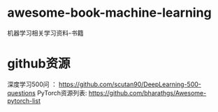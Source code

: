 # awesome-book-machine-learning
机器学习相关学习资料-书籍
# github资源
深度学习500问 ： https://github.com/scutan90/DeepLearning-500-questions
PyTorch资源列表: https://github.com/bharathgs/Awesome-pytorch-list
